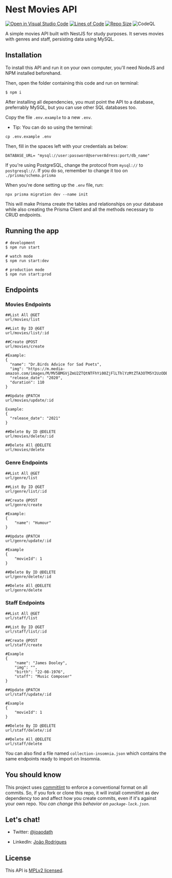
# Nest Movies API

[![Open in Visual Studio Code](https://open.vscode.dev/badges/open-in-vscode.svg)](https://open.vscode.dev/joaodath/nest-movies-api)
[![Lines of Code](https://img.shields.io/tokei/lines/github/joaodath/nest-movies-api)](https://img.shields.io/tokei/lines/github/joaodath/nest-movies-api)
[![Repo Size](https://img.shields.io/github/repo-size/joaodath/nest-movies-api)](https://img.shields.io/github/repo-size/joaodath/nest-movies-api)
![CodeQL](https://github.com/joaodath/nest-movies-api/actions/workflows/codeql-analysis.yml/badge.svg)


A simple movies API built with NestJS for study purposes. It serves movies with genres and staff, persisting data using MySQL.


## Installation
To install this API and run it on your own computer, you'll need NodeJS and NPM installed beforehand.

Then, open the folder containing this code and run on terminal:

```
$ npm i
```

After installing all dependencies, you must point the API to a database, preferrably MySQL, but you can use other SQL databases too.

Copy the file `.env.example` to a new `.env`.
- Tip: You can do so using the terminal: 
```
cp .env.example .env
```

Then, fill in the spaces left with your credentials as below:

```
DATABASE_URL= "mysql://user:password@serverAdress:port/db_name"
```

If you're using PostgreSQL, change the protocol from `mysql://` to `postgresql://`. If you do so, remember to change it too on `./prisma/schema.prisma`

When you're done setting up the `.env` file, run: 

```
npx prisma migration dev --name init
```

This will make Prisma create the tables and relationships on your database while also creating the Prisma Client and all the methods necessary to CRUD endpoints.

## Running the app

```
# development
$ npm run start

# watch mode
$ npm run start:dev

# production mode
$ npm run start:prod
```

## Endpoints

### Movies Endpoints

```
##List All @GET
url/movies/list

##List By ID @GET
url/movies/list/:id
```
```
##Create @POST
url/movies/create

#Example:
{
  "name": "Dr.Birds Advice for Sad Poets",
  "img": "https://m.media-amazon.com/images/M/MV5BMGVjZmU2ZTQtNTFhYi00ZjFlLThlYzMtZTA3OTM5Y2UzODBjXkEyXkFqcGdeQXVyMTIzNzM0OTU@._V1_.jpg",
  "release_date": "2020",
  "duration": 110
}
```
```
##Update @PATCH
url/movies/update/:id

Example:
{
  "release_date": "2021"
}
```
```
##Delete By ID @DELETE
url/movies/delete/:id

##Delete All @DELETE
url/movies/delete

```

### Genre Endpoints

```
##List All @GET
url/genre/list

##List By ID @GET
url/genre/list/:id
```

```
##Create @POST
url/genre/create

#Example:
{
	"name": "Humour"
}
```

```
##Update @PATCH
url/genre/update/:id

#Example
{
	"movieId": 1
}
```

```
##Delete By ID @DELETE
url/genre/delete/:id

##Delete All @DELETE
url/genre/delete

```

### Staff Endpoints

```
##List All @GET
url/staff/list

##List By ID @GET
url/staff/list/:id
```

```
##Create @POST
url/staff/create

#Example
{
	"name": "James Dooley",
	"img": "",
	"birth": "22-08-1976",
	"staff": "Music Composer"
}
```

```
##Update @PATCH
url/staff/update/:id

#Example
{
	"movieId": 1
}
```

```
##Delete By ID @DELETE
url/staff/delete/:id

##Delete All @DELETE
url/staff/delete
```

You can also find a file named `collection-insomnia.json` which contains the same endpoints ready to import on Insomnia.

## You should know
This project uses [commitlint](https://github.com/conventional-changelog/commitlint) to enforce a conventional format on all commits. So, if you fork or clone this repo, it will install commitlint as dev dependency too and affect how you create commits, even if it's against your own repo. _You can change this behavior on `package-lock.json`._

## Let's chat!
- Twitter: [@joaodath](https://twitter.com/joaodath)

- LinkedIn: [João Rodrigues](https://linkedin.com/in/joaodath)

## License

This API is [MPLv2 licensed](LICENSE).
